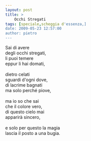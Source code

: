 ```yaml
---
layout: post
title: >
    Occhi Stregati
tags: [speciale,scheggia d'essenza,]
date: 2009-05-23 12:57:00
author: pietro
---
```

Sai di avere<br/>degli occhi stregati,<br/>li puoi temere<br/>eppur li hai domati,<br/><br/>dietro celati<br/>sguardi d'ogni dove,<br/>di lacrime bagnati<br/>ma solo perché piove,<br/><br/>ma io so che sai<br/>che il colore vero,<br/>di questo cielo mai<br/>apparirà sincero,<br/><br/>e solo per questo la magia<br/>lascia il posto a una bugia.
